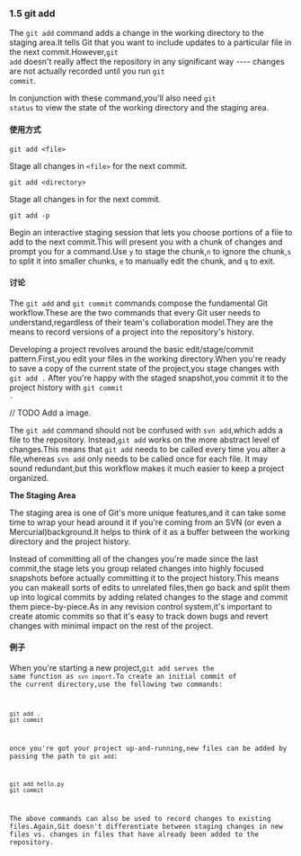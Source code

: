 ### 1.5 git add

The <code>git add</code> command adds a change in the working directory to the staging area.It tells Git that you want
to include updates to a particular file in the next commit.However,<code>git add</code> doesn't really affect the 
repository in any significant way ---- changes are not actually recorded until you run <code>git commit</code>.

In conjunction with these command,you'll also need <code>git status</code> to view the state of the working directory
and the staging area.

#### 使用方式

    git add <file>

Stage all changes in <code>\<file\></code> for the next commit.

    git add <directory>

Stage all changes in <directory> for the next commit.

    git add -p

Begin an interactive staging session that lets you choose portions of a file to add to the next commit.This will present
you with a chunk of changes and prompt you for a command.Use <code>y</code> to stage the chunk,<code>n</code> to ignore
the chunk,<code>s</code> to split it into smaller chunks, <code>e</code> to manually edit the chunk, and <code>q</code>
to exit.

#### 讨论

The <code>git add</code> and <code>git commit</code> commands compose the fundamental Git workflow.These are the two
commands that every Git user needs to understand,regardless of their team's collaboration model.They are the means to
record versions of a project into the repository's history.

Developing a project revolves around the basic edit/stage/commit pattern.First,you edit your files in the working
directory.When you're ready to save a copy of the current state of the project,you stage changes with <code>git add .</code>
After you're happy with the staged snapshot,you commit it to the project history with <code>git commit .</code>

// TODO Add a image.

The <code>git add</code> command should not be confused with <code>svn add</code>,which adds a file to the repository.
Instead,<code>git add</code> works on the more abstract level of changes.This means that <code>git add</code> needs
to be called every time you alter a file,whereas <code>svn add</code> only needs to be called once for each file.
It may sound redundant,but this workflow makes it much easier to keep a project organized.

**The Staging Area**

The staging area is one of Git's more unique features,and it can take some time to wrap your head around it if you're
coming from an SVN (or even a Mercurial)background.It helps to think of it as a buffer between the working directory
and the project history.

Instead of committing all of the changes you're made since the last commit,the stage lets you group related changes 
into highly focused snapshots before actually committing it to the project history.This means you can makeall sorts
of edits to unrelated files,then go back and split them up into logical commits by adding related changes to the 
stage and commit them piece-by-piece.As in any revision control system,it's important to create atomic commits so that
it's easy to track down bugs and revert changes with minimal impact on the rest of the project.

#### 例子

When you're starting a new project,<code>git add</cdoe> serves the same function as <code>svn import</code>.To create
an initial commit of the current directory,use the following two commands:

    git add .
    git commit

once you're got your project up-and-running,new files can be added by passing the path to <code>git add</code>:

    git add hello.py
    git commit

The above commands can also be used to record changes to existing files.Again,Git doesn't differentiate between
staging changes in new files vs. changes in files that have already been added to the repository.
